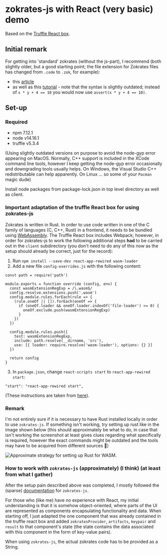 
# zokrates-js with React (very basic) demo

Based on the [Truffle React box](https://www.trufflesuite.com/boxes/react).

## Initial remark

For getting into 'standard' zokrates (without the js-part), I recommend (both slightly older, but a good starting point; the file extension for Zokrates files has changed from `.code` to `.zok`, for example):
- this [article](https://blog.gnosis.pm/getting-started-with-zksnarks-zokrates-61e4f8e66bcc)
- as well as this [tutorial](https://github.com/leanthebean/puzzle-hunt) - note that the syntax is slightly outdated; instead of `x * y + 4 == 10` you would now use `assert(x * y + 4 == 10)`.

## Set-up

### Required

- npm 7.12.1
- node v14.16.1
- truffle v5.3.4

(Using slightly outdated versions on purpose to avoid the node-gyp error appearing on MacOS. Normally, C++ support is included in the XCode command line tools, however I keep getting the node-gyp error occasionally and downgrading tools usually helps. On Windows, the Visual Studio C++ redistributable can help apparently. On Linux ... so some of your `Pacman` magic dude)

Install node packages from package-lock.json in top level directory as well as client.

### Important adaptation of the truffle React box for using zokrates-js

Zokrates is written in Rust. In order to use code written in one of the C family of languages (C, C++, Rust) in a frontend, it needs to be bundled using [WebAssembly](https://developer.mozilla.org/en-US/docs/WebAssembly). The Truffle React box includes Webpack; however, in order for zokrates-js to work the following additional steps **had** to be carried out in the `client` subdirectory (you don't need to do any of this now as the setup should already be correct, just for the record):

1) Run `npm install --save-dev react-app-rewired wasm-loader`
2) Add a new file `config-overrides.js` with the following content:

```
const path = require('path')

module.exports = function override (config, env) {
  const wasmExtensionRegExp = /\.wasm$/
  config.resolve.extensions.push('.wasm')
  config.module.rules.forEach(rule => {
    (rule.oneOf || []).forEach(oneOf => {
      if (oneOf.loader && oneOf.loader.indexOf('file-loader') >= 0) {
        oneOf.exclude.push(wasmExtensionRegExp)
      }
    })
  })

  config.module.rules.push({
    test: wasmExtensionRegExp,
    include: path.resolve(__dirname, 'src'),
    use: [{ loader: require.resolve('wasm-loader'), options: {} }]
  })

  return config
}
```
3. In `package.json`, change `react-scripts start` to `react-app-rewired start`:
```
"start": "react-app-rewired start",
````

(These instructions are taken from [here](https://github.com/matter-labs/zksync/issues/238)).

### Remark

I'm not entirely sure if it is necessary to have Rust installed locally in order to use `zokrates-js`. If something isn't working, try setting up rust like in the image shown below (this should approximately be what to do, in case that isn't working the screenshot at least gives clues regarding what specifically is required, however the exact commands might be outdated and the tools may have to be acquired from different sources 😬)

![Approximate strategy for setting up Rust for WASM.](rust_install.png)

### How to work with `zokrates-js` (approximately) (I think) (at least from what I gather)

After the setup pain described above was completed, I mostly followed the (sparse) [documentation](https://zokrates.github.io/toolbox/zokrates_js.html) for `zokrates-js`.

For those who (like me) have no experience with React, my initial understanding is that it is somehow object-oriented, where parts of the UI are represented as components encapsulating functionality and data. When starting off, I just adapted the one component that was already contained in the truffle react box and added `zokratesProvider`, `artifacts`, `keypair` and `result` to that component's state (the state contains the data associated with this component in the form of key-value pairs). 

When using `zokrates-js`, the actual zokrates code has to be provided as a String. 